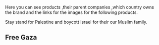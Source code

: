 Here you can see products ,their parent companies ,which country owns the brand and the links for the images for the following products. 

Stay stand for Palestine and boycott Israel for their our Muslim family.

## Free Gaza

